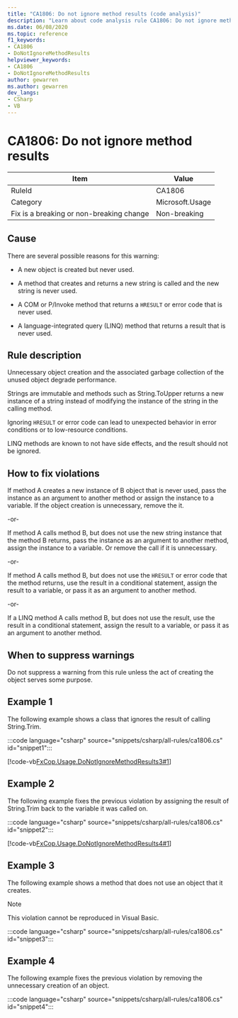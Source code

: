 ```yaml
---
title: "CA1806: Do not ignore method results (code analysis)"
description: "Learn about code analysis rule CA1806: Do not ignore method results"
ms.date: 06/08/2020
ms.topic: reference
f1_keywords:
- CA1806
- DoNotIgnoreMethodResults
helpviewer_keywords:
- CA1806
- DoNotIgnoreMethodResults
author: gewarren
ms.author: gewarren
dev_langs:
- CSharp
- VB
---
```

# CA1806: Do not ignore method results

|Item|Value|
|-|-|
|RuleId|CA1806|
|Category|Microsoft.Usage|
|Fix is a breaking or non-breaking change|Non-breaking|

## Cause

There are several possible reasons for this warning:

- A new object is created but never used.

- A method that creates and returns a new string is called and the new string is never used.

- A COM or P/Invoke method that returns a `HRESULT` or error code that is never used.

- A language-integrated query (LINQ) method that returns a result that is never used.

## Rule description

Unnecessary object creation and the associated garbage collection of the unused object degrade performance.

Strings are immutable and methods such as String.ToUpper returns a new instance of a string instead of modifying the instance of the string in the calling method.

Ignoring `HRESULT` or error code can lead to unexpected behavior in error conditions or to low-resource conditions.

LINQ methods are known to not have side effects, and the result should not be ignored.

## How to fix violations

If method A creates a new instance of B object that is never used, pass the instance as an argument to another method or assign the instance to a variable. If the object creation is unnecessary, remove the it.

-or-

If method A calls method B, but does not use the new string instance that the method B returns, pass the instance as an argument to another method, assign the instance to a variable. Or remove the call if it is unnecessary.

-or-

If method A calls method B, but does not use the `HRESULT` or error code that the method returns, use the result in a conditional statement, assign the result to a variable, or pass it as an argument to another method.

-or-

If a LINQ method A calls method B, but does not use the result, use the result in a conditional statement, assign the result to a variable, or pass it as an argument to another method.

## When to suppress warnings

Do not suppress a warning from this rule unless the act of creating the object serves some purpose.

## Example 1

The following example shows a class that ignores the result of calling String.Trim.

:::code language="csharp" source="snippets/csharp/all-rules/ca1806.cs" id="snippet1":::

[!code-vb[FxCop.Usage.DoNotIgnoreMethodResults3#1](../../../../samples/snippets/fundamentals/code-analysis/visualbasic/ca1806-do-not-ignore-method-results_1.vb)]

## Example 2

The following example fixes the previous violation by assigning the result of String.Trim back to the variable it was called on.

:::code language="csharp" source="snippets/csharp/all-rules/ca1806.cs" id="snippet2":::

[!code-vb[FxCop.Usage.DoNotIgnoreMethodResults4#1](../../../../samples/snippets/fundamentals/code-analysis/visualbasic/ca1806-do-not-ignore-method-results_2.vb)]

## Example 3

The following example shows a method that does not use an object that it creates.

> [!NOTE]
> This violation cannot be reproduced in Visual Basic.

:::code language="csharp" source="snippets/csharp/all-rules/ca1806.cs" id="snippet3":::

## Example 4

The following example fixes the previous violation by removing the unnecessary creation of an object.

:::code language="csharp" source="snippets/csharp/all-rules/ca1806.cs" id="snippet4":::

<!-- Examples don't exist for the following...

The following example shows a method that ignores the error code that the native method GetShortPathName returns.

The following example fixes the previous violation by checking the error code and throwing an exception when the call fails.
-->
